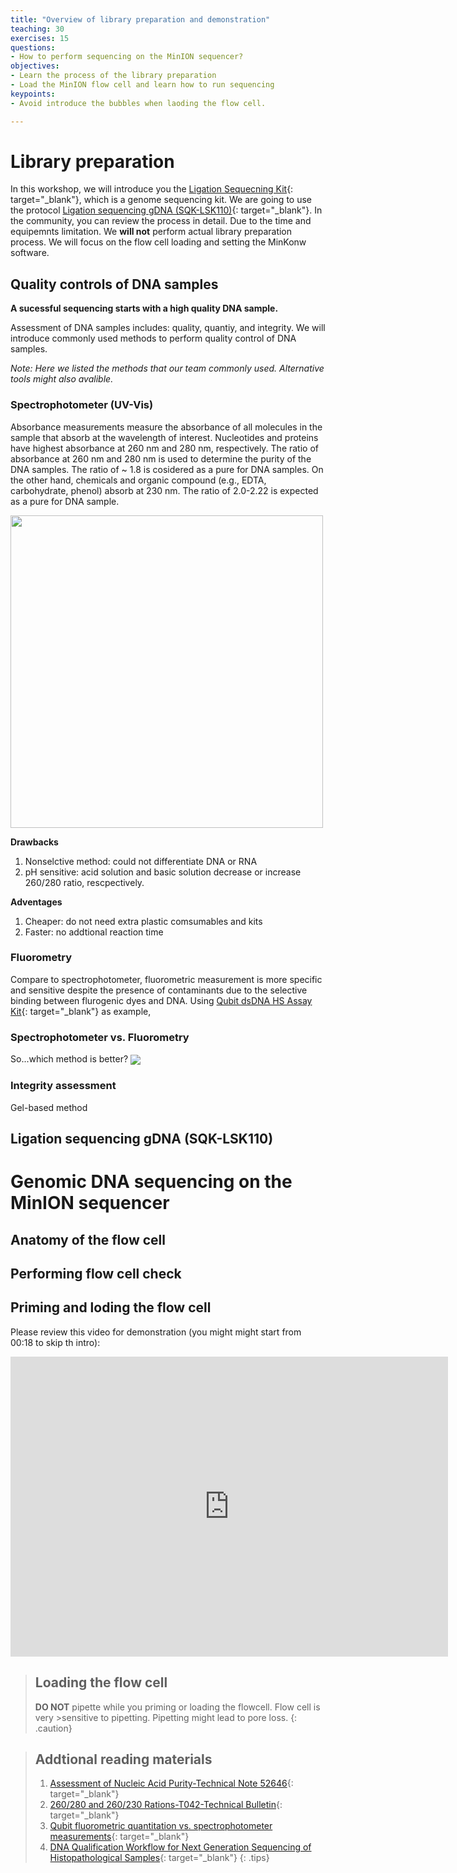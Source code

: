 ```yaml
---
title: "Overview of library preparation and demonstration"
teaching: 30
exercises: 15
questions:
- How to perform sequencing on the MinION sequencer?
objectives:
- Learn the process of the library preparation 
- Load the MinION flow cell and learn how to run sequencing 
keypoints:
- Avoid introduce the bubbles when laoding the flow cell. 

---
```


# Library preparation 

In this workshop, we will introduce you the [Ligation Sequecning Kit](https://store.nanoporetech.com/us/ligation-sequencing-kit110.html){: target="_blank"}, which is a genome sequencing kit. We are going to use the protocol [Ligation sequencing gDNA (SQK-LSK110)](https://community.nanoporetech.com/docs/prepare/library_prep_protocols/genomic-dna-by-ligation-sqk-lsk110/v/gde_9108_v110_revv_10nov2020){: target="_blank"}.
In the community, you can review the process in detail. Due to the time and equipemnts limitation. We **will not** perform actual library preparation process. We will focus on the flow cell loading and setting the MinKonw software.

## Quality controls of DNA samples

**A sucessful sequencing starts with a high quality DNA sample.**

Assessment of DNA samples includes: quality, quantiy, and integrity. We will introduce commonly used methods to perform quality control of DNA samples. 

*Note: Here we listed the methods that our team commonly used. Alternative tools might also avalible.*

### Spectrophotometer (UV-Vis)
Absorbance measurements measure the absorbance of all molecules in the sample that absorb at the wavelength of interest. Nucleotides and proteins have highest absorbance at 260 nm and 280 nm, respectively. The ratio of absorbance at 260 nm and 280 nm is used to determine the purity of the DNA samples. The ratio of ~ 1.8 is cosidered as a pure for DNA samples. On the other hand, chemicals and organic compound (e.g., EDTA, carbohydrate, phenol) absorb at 230 nm. The ratio of 2.0-2.22 is expected as a pure for DNA sample.

<img src="{{site.baseSite}}/fig/NanoDrop_spectra.png" align="center" height="500">

**Drawbacks** 
1. Nonselctive method: could not differentiate DNA or RNA
2. pH sensitive: acid solution and basic solution decrease or increase 260/280 ratio, rescpectively. 

**Adventages**
1. Cheaper: do not need extra plastic comsumables and kits
2. Faster: no addtional reaction time

### Fluorometry
Compare to spectrophotometer, fluorometric measurement is more specific and sensitive despite the presence of contaminants due to the selective binding between flurogenic dyes and DNA. Using [Qubit dsDNA HS Assay Kit](https://assets.thermofisher.com/TFS-Assets/LSG/manuals/Qubit_dsDNA_HS_Assay_UG.pdf){: target="_blank"} as example, 


### Spectrophotometer vs. Fluorometry
So...which method is better? 
<img src="{{site.baseSite}}/fig/NanoDropVSQubit.png" align="center">


### Integrity assessment
Gel-based method


## Ligation sequencing gDNA (SQK-LSK110)


# Genomic DNA sequencing on the MinION sequencer
 
## Anatomy of the flow cell

## Performing flow cell check 

## Priming and loding the flow cell

Please review this video for demonstration (you might might start from 00:18 to skip th intro):
<iframe width="700" height="480" src="https://www.youtube.com/embed/Pt-iaemrM88" title="Priming and loading your flow cell" frameborder="0" allow="accelerometer; autoplay; clipboard-write; encrypted-media; gyroscope; picture-in-picture" allowfullscreen></iframe>

> ## Loading the flow cell
> **DO NOT** pipette while you priming or loading the flowcell. Flow cell is very >sensitive to pipetting. Pipetting might lead to pore loss. 
{: .caution}


> ## Addtional reading materials 
> 1. [Assessment of Nucleic Acid Purity-Technical Note 52646](https://assets.thermofisher.com/TFS-Assets/CAD/Product-Bulletins/TN52646-E-0215M-NucleicAcid.pdf#:~:text=Small%20changes%20in%20the%20pH%20of%20the%20solution,the%20diluted%20sample%20measured%20on%20the%20conventional%20spectrophotometer.){: target="_blank"}
> 2. [260/280 and 260/230 Rations-T042-Technical Bulletin](http://hpc.ilri.cgiar.org/beca/training/IMBB_2015/lectures/NanoDrop.pdf){: target="_blank"}
> 3. [Qubit fluorometric quantitation vs. spectrophotometer measurements](https://assets.thermofisher.com/TFS-Assets/LSG/Technical-Notes/fluorescence-UV-quantitation-comparison-tech-note.pdf){: target="_blank"}
> 4. [DNA Qualification Workflow for Next Generation Sequencing of Histopathological Samples](https://doi.org/10.1371/journal.pone.0062692){: target="_blank"}
{: .tips}

